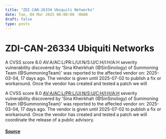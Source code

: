 ```yaml
---
title: "ZDI-CAN-26334 Ubiquiti Networks"
date: Tue, 04 Mar 2025 00:00:00 -0600
draft: false
type: posts
---
```

# ZDI-CAN-26334 Ubiquiti Networks





A CVSS score 8.0 AV:A/AC:L/PR:L/UI:N/S:U/C:H/I:H/A:H severity vulnerability discovered by 'Sina Kheirkhah (@SinSinology) of Summoning Team (@SummoningTeam)' was reported to the affected vendor on: 2025-03-04, 17 days ago. The vendor is given until 2025-07-02 to publish a fix or workaround. Once the vendor has created and tested a patch we will

A CVSS score 8.0 [AV:A/AC:L/PR:L/UI:N/S:U/C:H/I:H/A:H](https://nvd.nist.gov/cvss.cfm?calculator&version=3.0&vector=AV:A/AC:L/PR:L/UI:N/S:U/C:H/I:H/A:H) severity vulnerability discovered by 'Sina Kheirkhah (@SinSinology) of Summoning Team (@SummoningTeam)' was reported to the affected vendor on: 2025-03-04, 17 days ago. The vendor is given until 2025-07-02 to publish a fix or workaround. Once the vendor has created and tested a patch we will coordinate the release of a public advisory.

#### [Source](http://www.zerodayinitiative.com/advisories/upcoming/)

